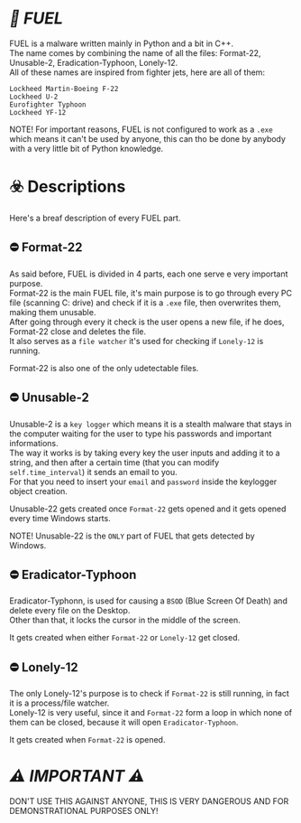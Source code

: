 # *🦄 FUEL*
FUEL is a malware written mainly in Python and a bit in C++.</br>
The name comes by combining the name of all the files: Format-22, Unusable-2, Eradication-Typhoon, Lonely-12.</br>
All of these names are inspired from fighter jets, here are all of them:
```
Lockheed Martin-Boeing F-22
Lockheed U-2
Eurofighter Typhoon
Lockheed YF-12
```

NOTE! For important reasons, FUEL is not configured to work as a ``.exe`` which means it can't be used by anyone, this can tho be done by anybody with a very little bit of Python knowledge.

# **☣️ Descriptions**
Here's a breaf description of every FUEL part.

## **⛔ Format-22**
As said before, FUEL is divided in 4 parts, each one serve e very important purpose.</br>
Format-22 is the main FUEL file, it's main purpose is to go through every PC file (scanning C: drive) and check if it is a ``.exe`` file, then overwrites them, making them unusable.</br>
After going through every it check is the user opens a new file, if he does, Format-22 close and deletes the file.</br>
It also serves as a ``file watcher`` it's used for checking if ``Lonely-12`` is running.

Format-22 is also one of the only udetectable files.

## **⛔ Unusable-2**
Unusable-2 is a ``key logger`` which means it is a stealth malware that stays in the computer waiting for the user to type his passwords and important informations.</br>
The way it works is by taking every key the user inputs and adding it to a string, and then after a certain time (that you can modify ``self.time_interval``) it sends an email to you.</br>
For that you need to insert your ``email`` and ``password`` inside the keylogger object creation.

Unusable-22 gets created once ``Format-22`` gets opened and it gets opened every time Windows starts.

NOTE! Unusable-22 is the ``ONLY`` part of FUEL that gets detected by Windows.

## **⛔ Eradicator-Typhoon**
Eradicator-Typhonn, is used for causing a ``BSOD`` (Blue Screen Of Death) and delete every file on the Desktop.</br>
Other than that, it locks the cursor in the middle of the screen.

It gets created when either ``Format-22`` or ``Lonely-12`` get closed.

## **⛔ Lonely-12**
The only Lonely-12's purpose is to check if ``Format-22`` is still running, in fact it is a process/file watcher.</br>
Lonely-12 is very useful, since it and ``Format-22`` form a loop in which none of them can be closed, because it will open ``Eradicator-Typhoon``.

It gets created when ``Format-22`` is opened.

# *⚠️ IMPORTANT ⚠️*
DON'T USE THIS AGAINST ANYONE, THIS IS VERY DANGEROUS AND FOR DEMONSTRATIONAL PURPOSES ONLY!

